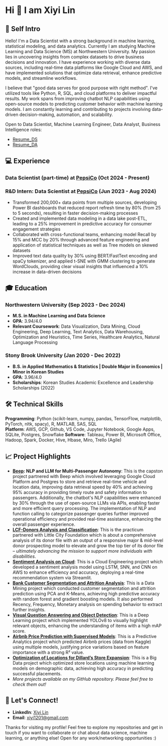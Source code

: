 # Hi 👋 I am Xiyi Lin

## 🌱 Self Intro
Hello! I'm a Data Scientist with a strong background in machine learning, statistical modeling, and data analytics. Currently I am studying Machine Learning and Data Science (MS) at Northwestern University. My passion lies in uncovering insights from complex datasets to drive business decisions and innovation. I have experience working with diverse data sources, including real-time data platforms like Google Cloud and AWS, and have implemented solutions that optimize data retrieval, enhance predictive models, and streamline workflows.

I believe that "good data serves for good purpose with right method". I've utilized tools like Python, R, SQL, and cloud platforms to deliver impactful results. My work spans from improving chatbot NLP capabilities using open-source models to predicting customer behavior with machine learning models. I am constantly learning and contributing to projects involving data-driven decision-making, automation, and scalability.

Open to Data Scientist, Machine Learning Engineer, Data Analyst, Business Intelligence roles:

- [Resume_DS](https://drive.google.com/file/d/1LZmjAHyXhIP0j4L_txS21BwLVNXHgbS5/view?usp=sharing)
- [Resume_DA](https://drive.google.com/file/d/1BbMO0TGJXyD1xB9KJo2g-EzOSyBHVQqF/view?usp=sharing)

## 💻 Experience

### Data Scientist (part-time) at [PepsiCo](https://www.pepsico.com) (Oct 2024 - Present)

### R&D Intern: Data Scientist at [PepsiCo](https://www.pepsico.com) (Jun 2023 - Aug 2024)

- Transformed 200,000+ data points from multiple sources, developing Power BI dashboards that reduced report refresh time by 80% (from 25 to 5 seconds), resulting in faster decision-making processes 
- Created and implemented data modeling in a data lake post-ETL, leading to a 25% improvement in predictive accuracy for consumer engagement strategies 
- Collaborated with cross-functional teams, enhancing model Recall by 15% and MCC by 20% through advanced feature engineering and application of statistical techniques as well as Tree models on skewed datasets 
- Improved text data quality by 30% using BERT/FastText encoding and spaCy tokenizer, and applied t-SNE with GMM clustering to generate WordClouds, providing clear visual insights that influenced a 10% increase in data-driven decisions

## 🎓 Education

### Northwestern University (Sep 2023 - Dec 2024)
- **M.S. in Machine Learning and Data Science** 
- **GPA**: 3.94/4.0
- **Relevant Coursework**: Data Visualization, Data Mining, Cloud Engineering, Deep Learning, Text Analytics, Data Warehousing, Optimization and Heuristics, Time Series, Healthcare Analytics, Natural Language Processing 

### Stony Brook University (Jan 2020 - Dec 2022)
- **B.S. in Applied Mathematics & Statistics | Double Major in Economics | Minor in Korean Studies** 
- **GPA**: 3.96/4.0
- **Scholarships**: Korean Studies Academic Excellence and Leadership Scholarships (2022)

## 🛠️ Technical Skills

**Programming**: Python (scikit-learn, numpy, pandas, TensorFlow, matplotlib, PyTorch, nltk, spacy), R, MATLAB, SAS, SQL  
**Platform**: AWS, GCP, Github, VS Code, Jupyter Notebook, Google Apps, SQLite, Postgres, Snowflake
**Software**: Tableau, Power BI, Microsoft Office, Hadoop, Spark, Docker, Hive, Hbase, Miro, Trello (Agile) 

## 📈 Project Highlights
- **[Beep](https://ridebeep.com): NLP and LLM for Multi-Passenger Autonomy**: This is the capston project partnered with Beep which involved leveraging Google Cloud Platform and Postgres to store and retrieve real-time vehicle and location data, improving data retrieval speed by 40% and achieving 95% accuracy in providing timely route and safety information to passengers. Additionally, the chatbot's NLP capabilities were enhanced by 30% through the use of open-source LLMs via APIs, enabling faster and more efficient query processing. The implementation of NLP and function calling to categorize passenger queries further improved operational efficiency and provided real-time assistance, enhancing the overall passenger experience.
- **[LCF-Donors Analysis and Classification](https://github.com/xiyi1201/LCF-Donors-Analysis-and-Classification)**: This is the practicum partnered with Little City Foundation which is about a comprehensive analysis of its donor file with an output of a responsive major & mid-level donor prospecting model to elevate and grow the top tier of its donor file – *ultimately advancing the mission to support more individuals with disabilities*.
- **[Sentiment Analysis on Cloud](https://github.com/xiyi1201/Sentiment-Analysis-on-Cloud)**: This is a Cloud Engineering project which developed a sentiment analysis model using LSTM, SNN, and CNN on AWS to enhance efficiency and accuracy, deploying a real-time recommendation system via Streamlit.
- **[Bank Customer Segmentation and Attrition Analysis](https://github.com/xiyi1201/Bank-Customer-Segmentation-and-Attrition-Analysis)**: This is a Data Mining project which conducted customer segmentation and attrition prediction using PCA and K-Means, achieving high predictive accuracy with random forest and gradient boosting models. It also performed Recency, Frequency, Monetary analysis on spending behavior to extract further insights.  
- **[Visual Question Answering and Object Detection](https://github.com/xiyi1201/Visual-Question-Answering-and-Object-Detection)**: This is a Deep Learning project which implemented YOLOv8 to visually highlight relevant objects, enhancing the understanding of items with a high mAP score.
- **[Airbnb Price Prediction with Supervised Models](https://github.com/xiyi1201/Airbnb-Price-Prediction-with-Supervised-Models)**: This is a Predictive Analytics project which predicted Airbnb prices (data from Kaggle) using multiple models, justifying price variations based on feature importance with a strong R² value.
- **[Optimization of Locations for Dillard’s Store Expansion](https://github.com/xiyi1201/Optimization-of-Locations-for-Dillards-Store-Expansion)**: This is a Big Data project which optimized store locations using machine learning models on demographic data, achieving high accuracy in predicting successful placements.
- *More projects available on my GitHub repository. Please feel free to check them out!*

## 💬 Let's Connect!
- **LinkedIn**: [Xiyi Lin](http://www.linkedin.com/in/xiyi-lin)
- **Email**: xiyi1201@gmail.com

Thanks for visiting my profile! Feel free to explore my repositories and get in touch if you want to collaborate or chat about data science, machine learning, or anything else! Open for any work/networking opportunities :)
